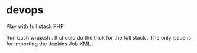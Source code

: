 # devops
Play with full stack PHP

Run bash wrap.sh . It should do the trick for the full stack . The only issue is for importing the Jenkins Job XML .
